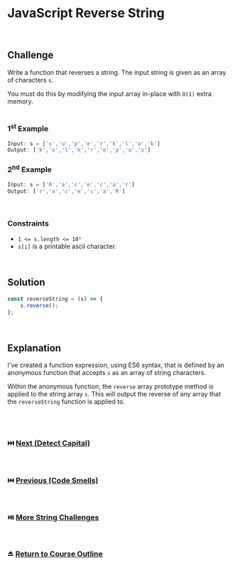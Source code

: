 # JavaScript Reverse String
<br/>

## Challenge

Write a function that reverses a string. The input string is given as an array of characters `s`.

You must do this by modifying the input array in-place with `O(1)` extra memory.
<br/>
<br/>

### 1<sup>st</sup> Example

```JavaScript
Input: s = ['s','u','p','e','r','k','l','o','k']
Output: ['k','o','l','k','r','e','p','u','s']
```

### 2<sup>nd</sup> Example

```JavaScript
Input: s = ['R','a','c','e','c','a','r']
Output: ['r','a','c','e','c','a','R']
```

<br/>

### Constraints

- `1 <= s.length <= 10⁵`
- `s[i]` is a printable ascii character.

<br/>

## Solution

```JavaScript
const reverseString = (s) => {
    s.reverse();
};
```

<br/>

## Explanation

I've created a function expression, using ES6 syntax, that is defined by an anonymous function that accepts `s` as an array of string characters.
<br/>

Within the anonymous function, the `reverse` array prototype method is applied to the string array `s`. This will output the reverse of any array that the `reverseString` function is applied to.
<br/>
<br/>
<br/>
<br/>

### :next_track_button: [Next (Detect Capital)][Next]
<br/>

### :previous_track_button: [Previous (Code Smells)][Previous]
<br/>

### :play_or_pause_button: [More String Challenges][More]
<br/>

### :eject_button: [Return to Course Outline][Return]
<br/>

[Next]: https://github.com/Superklok/JavaScriptStrings/blob/main/JavaScriptDetectCapital.md
[Previous]: https://github.com/Superklok/ProgrammingPrinciples/blob/main/CodeSmells.md
[More]: https://github.com/Superklok/JavaScriptStrings
[Return]: https://github.com/Superklok/LearnJavaScript